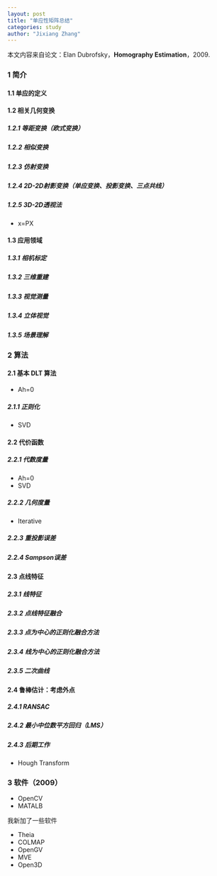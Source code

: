 ```yaml
---
layout: post
title: "单应性矩阵总结"
categories: study
author: "Jixiang Zhang"
---
```


本文内容来自论文：Elan Dubrofsky，**Homography Estimation**，2009.

### 1 简介
#### 1.1 单应的定义
#### 1.2 相关几何变换
##### 1.2.1 等距变换（欧式变换）
##### 1.2.2 相似变换
##### 1.2.3 仿射变换
##### 1.2.4 2D-2D射影变换（单应变换、投影变换、三点共线）
##### 1.2.5 3D-2D透视法

- x=PX

#### 1.3 应用领域
##### 1.3.1 相机标定
##### 1.3.2 三维重建
##### 1.3.3 视觉测量
##### 1.3.4 立体视觉
##### 1.3.5 场景理解

### 2 算法
#### 2.1 基本 DLT 算法

- Ah=0

##### 2.1.1 正则化

- SVD

#### 2.2 代价函数
##### 2.2.1 代数度量

- Ah=0
- SVD

##### 2.2.2 几何度量

- Iterative

##### 2.2.3 重投影误差
##### 2.2.4 Sampson误差
#### 2.3 点线特征
##### 2.3.1 线特征
##### 2.3.2 点线特征融合
##### 2.3.3 点为中心的正则化融合方法
##### 2.3.4 线为中心的正则化融合方法
##### 2.3.5 二次曲线
#### 2.4 鲁棒估计：考虑外点
##### 2.4.1 RANSAC
##### 2.4.2 最小中位数平方回归（LMS）
##### 2.4.3 后期工作

- Hough Transform

### 3 软件（2009）

- OpenCV
- MATALB

我新加了一些软件

- Theia
- COLMAP
- OpenGV
- MVE
- Open3D